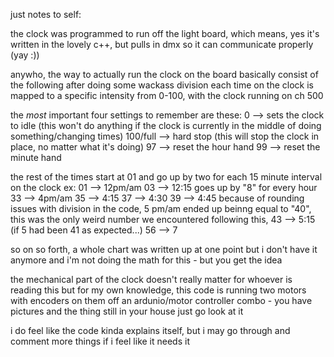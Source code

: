 just notes to self:

the clock was programmed to run off the light board, which means, yes it's written in the lovely c++, but pulls in dmx so it can communicate properly (yay :))

anywho, the way to actually run the clock on the board basically consist of the following after doing some wackass division
each time on the clock is mapped to a specific intensity from 0-100, with the clock running on ch 500

the *most* important four settings to remember are these:
0 --> sets the clock to idle (this won't do anything if the clock is currently in the middle of doing something/changing times)
100/full --> hard stop (this will stop the clock in place, no matter what it's doing)
97 --> reset the hour hand
99 --> reset the minute hand

the rest of the times start at 01 and go up by two for each 15 minute interval on the clock
ex:
01 --> 12pm/am
03 --> 12:15
goes up by "8" for every hour
33 --> 4pm/am
35 --> 4:15
37 --> 4:30 
39 --> 4:45
because of rounding issues with division in the code, 5 pm/am ended up beinng equal to "40", this was the only weird number we encountered
following this,
43 --> 5:15 (if 5 had been 41 as expected...)
56 --> 7

so on so forth, a whole chart was written up at one point but i don't have it anymore and i'm not doing the math for this - but you get the idea

the mechanical part of the clock doesn't really matter for whoever is reading this but for my own knowledge, this code is running two motors with encoders on them off an ardunio/motor controller combo - you have pictures and the thing still in your house just go look at it

i do feel like the code kinda explains itself, but i may go through and comment more things if i feel like it needs it
